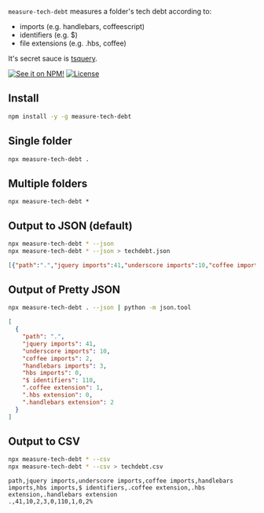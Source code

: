 `measure-tech-debt` measures a folder's tech debt according to:

* imports (e.g. handlebars, coffeescript)
* identifiers (e.g. $)
* file extensions (e.g. .hbs, coffee)

It's secret sauce is [tsquery](phenomnomnominal/tsquery).

[![See it on NPM!](https://img.shields.io/npm/v/measure-tech-debt.svg?style=for-the-badge&color=orange)](https://www.npmjs.com/package/measure-tech-debt)
[![License](https://img.shields.io/npm/l/measure-tech-debt.svg?color=blue&style=for-the-badge)](https://tldrlegal.com/license/mit-license)

## Install

```bash
npm install -y -g measure-tech-debt
```

## Single folder

```bash
npx measure-tech-debt .
```

## Multiple folders

```
npx measure-tech-debt *
```

## Output to JSON (default)

```bash
npx measure-tech-debt * --json
npx measure-tech-debt * --json > techdebt.json
```

```json
[{"path":".","jquery imports":41,"underscore imports":10,"coffee imports":2,"handlebars imports":3,"hbs imports":0,"$ identifiers":110,".coffee extension":1,".hbs extension":0,".handlebars extension":2}]
```

## Output of Pretty JSON

```bash
npx measure-tech-debt . --json | python -m json.tool
```

```json
[
  {
    "path": ".",
    "jquery imports": 41,
    "underscore imports": 10,
    "coffee imports": 2,
    "handlebars imports": 3,
    "hbs imports": 0,
    "$ identifiers": 110,
    ".coffee extension": 1,
    ".hbs extension": 0,
    ".handlebars extension": 2
  }
]
```

## Output to CSV

```bash
npx measure-tech-debt * --csv
npx measure-tech-debt * --csv > techdebt.csv
```

```csv
path,jquery imports,underscore imports,coffee imports,handlebars imports,hbs imports,$ identifiers,.coffee extension,.hbs extension,.handlebars extension
.,41,10,2,3,0,110,1,0,2%
```
